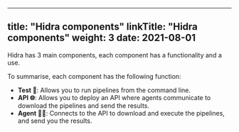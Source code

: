 
---
title: "Hidra components"
linkTitle: "Hidra components"
weight: 3
date: 2021-08-01
---

Hidra has 3 main components, each component has a functionality and a use.

To summarise, each component has the following function:
- **Test 🧪**: Allows you to run pipelines from the command line.
- **API 🌐**: Allows you to deploy an API where agents communicate to download the pipelines and send the results.
- **Agent 👨‍✈️**: Connects to the API to download and execute the pipelines, and send you the results.

